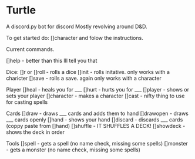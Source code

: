 # Turtle
A discord.py bot for discord Mostly revolving around D&D.

To get started do:
      []character
      and folow the instructions.
      
Current commands.

  []help        - better than this Ill tell you that

Dice:
  []r or []roll - rolls a dice
  []init        - rolls initative. only works with a charicter
  []save        - rolls a save. again only works with a character

Player
  []heal        - heals you for ___
  []hurt        - hurts you for ___
  []player      - shows or sets your player
  []character   - makes a character
  []cast        - nifty thing to use for casting spells

Cards
  []draw        - draws ___ cards and adds them to hand
  []drawopen    - draws ___ cards openly
  []hand        - shows your hand
  []discard     - discards ___ cards (coppy paste from []hand)
  []shuffle     - IT SHUFFLES A DECK!
  []showdeck    - shows the deck in order

Tools
  []spell       - gets a spell (no name check, missing some spells)
  []monster     - gets a monster (no name check, missing some spells)

